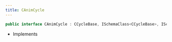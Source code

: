 ```yaml
---
title: CAnimCycle
---
```


```csharp
public interface CAnimCycle : CCycleBase, ISchemaClass<CCycleBase>, ISchemaClass<CAnimCycle>, ISchemaField, ISchemaClass, INativeHandle
```

- Implements

